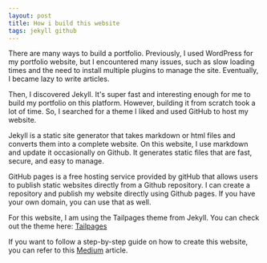```yaml
---
layout: post
title: How i build this website
tags: jekyll github
---
```


There are many ways to build a portfolio. Previously, I used WordPress for my portfolio website, but I encountered many issues, such as slow loading times and the need to install multiple plugins to manage the site. Eventually, I became lazy to write articles.

Then, I discovered Jekyll. It's super fast and interesting enough for me to build my portfolio on this platform. However, building it from scratch took a lot of time. So, I searched for a theme I liked and used GitHub to host my website.

Jekyll is a static site generator that takes markdown or html files and converts them into a complete website. On this website, I use markdown and update it occasionally on Github. It generates static files that are fast, secure, and easy to manage. 

GitHub pages is a free hosting service provided by gitHub that allows users to publish static websites directly from a Github repository. I can create a repository and publish my website directly using Github pages. If you have your own domain, you can use that as well.

For this website, I am using the Tailpages theme from Jekyll. You can check out the theme here:
[Tailpages](https://github.com/harrywang/tailpages)

If you want to follow a step-by-step guide on how to create this website, you can refer to this 
[Medium](https://harrywang.medium.com/introducing-tailpages-tailwind-github-pages-89903c52d3ec) article.
